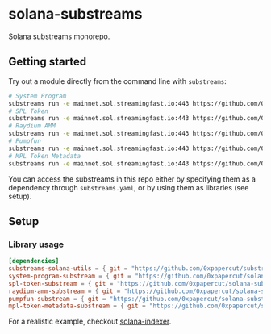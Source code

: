# solana-substreams
Solana substreams monorepo.

## Getting started

Try out a module directly from the command line with `substreams`:

```bash
# System Program
substreams run -e mainnet.sol.streamingfast.io:443 https://github.com/0xpapercut/solana-substreams/releases/download/v0.1.4/system-program-events-v0.1.4.spkg system_program_events -s 300000000
# SPL Token
substreams run -e mainnet.sol.streamingfast.io:443 https://github.com/0xpapercut/solana-substreams/releases/download/v0.1.4/spl-token-events-v0.1.4.spkg spl_token_events -s 300000000
# Raydium AMM
substreams run -e mainnet.sol.streamingfast.io:443 https://github.com/0xpapercut/solana-substreams/releases/download/v0.1.4/raydium-amm-events-v0.1.4.spkg raydium_amm_events -s 300000000
# Pumpfun
substreams run -e mainnet.sol.streamingfast.io:443 https://github.com/0xpapercut/solana-substreams/releases/download/v0.1.4/pumpfun-events-v0.1.4.spkg pumpfun_events -s 300000000
# MPL Token Metadata
substreams run -e mainnet.sol.streamingfast.io:443 https://github.com/0xpapercut/solana-substreams/releases/download/v0.1.4/mpl-token-metadata-events-v0.1.4.spkg mpl_token_metadata_events -s 300000000
```

You can access the substreams in this repo either by specifying them as a dependency through `substreams.yaml`, or by using them as libraries (see setup).

## Setup
### Library usage
```toml
[dependencies]
substreams-solana-utils = { git = "https://github.com/0xpapercut/substreams-solana-utils", tag = "v0.1.4" } # Mandatory
system-program-substream = { git = "https://github.com/0xpapercut/solana-substreams", tag = "v0.1.4" }
spl-token-substream = { git = "https://github.com/0xpapercut/solana-substreams", tag = "v0.1.4" }
raydium-amm-substream = { git = "https://github.com/0xpapercut/solana-substreams", tag = "v0.1.4" }
pumpfun-substream = { git = "https://github.com/0xpapercut/solana-substreams", tag = "v0.1.4" }
mpl-token-metadata-substream = { git = "https://github.com/0xpapercut/solana-substreams", tag = "v0.1.4" }
```

For a realistic example, checkout [solana-indexer](https://github.com/0xpapercut/solana-indexer).
